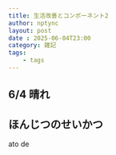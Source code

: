 ```yaml
---
title: 生活改善とコンポーネント2
author: nptync
layout: post
date : 2025-06-04T23:00
category: 雑記
tags:
    - tags
---
```

## 6/4  晴れ
## ほんじつのせいかつ
ato de
